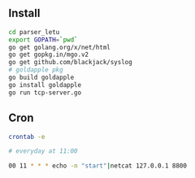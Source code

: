 ## Install

```bash
cd parser_letu
export GOPATH=`pwd`
go get golang.org/x/net/html
go get gopkg.in/mgo.v2
go get github.com/blackjack/syslog
# goldapple pkg
go build goldapple
go install goldapple
go run tcp-server.go
```

## Cron

```bash
crontab -e
```

```bash
# everyday at 11:00

00 11 * * * echo -n "start"|netcat 127.0.0.1 8800
```
